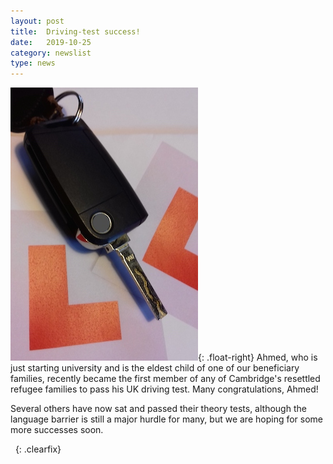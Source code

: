 ```yaml
---
layout: post
title:  Driving-test success!
date:   2019-10-25
category: newslist
type: news
---
```


![Car key and learner plates](/images/2019-10-25-driving-test-success.jpg){: .float-right} Ahmed, who is just starting university and is the eldest child of one of our beneficiary families, recently became the first member of any of Cambridge's resettled refugee families to pass his UK driving test. Many congratulations, Ahmed!

Several others have now sat and passed their theory tests, although the language barrier is still a major hurdle for many, but we are hoping for some more successes soon.

&nbsp;
{: .clearfix}
